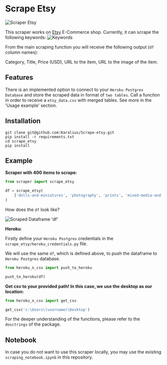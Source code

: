 # Scrape Etsy

![Scraper Etsy](https://i.imgur.com/MuGjvmF.png)

This scraper works on [Etsy](https://www.etsy.com/c/art-and-collectibles) E-Commerce shop. Currently, it can scrape the following keywords:
![Keywords](https://i.imgur.com/zGYu5UI.jpg)

From the main scraping function you will receive the following output (```df``` column names):

Category, Title, Price (USD), URL to the item, URL to the image of the item.

## Features
There is an implemented option to connect to your ```Heroku Postgres Database``` and store the scraped data in format of ```two tables```.
Call a function in order to receive a ```etsy_data.csv``` with merged tables. See more in the 'Usage example' section.

## Installation
```
git clone git@github.com:Karalius/Scrape-etsy.git
pip install -r requirements.txt
cd scrape_etsy
pip install
```

## Example
**Scraper with 400 items to scrape:**
```python
from scraper import scrape_etsy

df = scrape_etsy(
    ['dolls-and-miniatures', 'photography', 'prints', 'mixed-media-and-collage'], 400
)
```
How does the ```df``` look like?

![Scraped Dataframe 'df'](https://i.imgur.com/iW0EWHm.jpg)

**Heroku**:

Firstly define your ```Heroku Postgres``` credentials in the ```scrape_etsy/heroku_credentials.py``` file.

We will use the same ```df```, which is defined above, to push the dataframe to ```Heroku Postgres``` database.
```python
from heroku_n_csv import push_to_heroku

push_to_heroku(df)
```

**Get csv to your provided path! In this case, we use the desktop as our location:**
```python
from heroku_n_csv import get_csv

get_csv('c:\Users\(username)\Desktop')
```

For the deeper understanding of the functions, please refer to the ```dosctrings``` of the package.

## Notebook

In case you do not want to use this scraper locally, you may use the existing ```scraping_notebook.ipynb``` in this repository.







